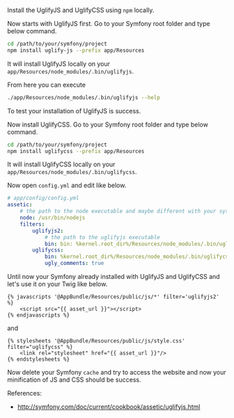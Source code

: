 Install the UglifyJS and UglifyCSS using `npm` locally.

Now starts with UglifyJS first. Go to your Symfony root folder and type below command.

~~~bash
cd /path/to/your/symfony/project
npm install uglify-js --prefix app/Resources
~~~

It will install UglifyJS locally on your `app/Resources/node_modules/.bin/uglifyjs`.

From here you can execute

~~~bash
./app/Resources/node_modules/.bin/uglifyjs --help
~~~

To test your installation of UglifyJS is success.

Now install UglifyCSS. Go to your Symfony root folder and type below command.

~~~bash
cd /path/to/your/symfony/project
npm install uglifycss --prefix app/Resources
~~~

It will install UglifyCSS locally on your `app/Resources/node_modules/.bin/uglifycss`.

Now open `config.yml` and edit like below.

~~~yml
# app/config/config.yml
assetic:
    # the path to the node executable and maybe different with your system
    node: /usr/bin/nodejs
    filters:
        uglifyjs2:
            # the path to the uglifyjs executable
            bin: bin: %kernel.root_dir%/Resources/node_modules/.bin/uglifyjs
        uglifycss:
            bin: %kernel.root_dir%/Resources/node_modules/.bin/uglifycss
            ugly_comments: true
~~~

Until now your Symfony already installed with UglifyJS and UglifyCSS and let's use it on your Twig like below.

~~~twig
{% javascripts '@AppBundle/Resources/public/js/*' filter='uglifyjs2' %}
    <script src="{{ asset_url }}"></script>
{% endjavascripts %}
~~~

and

~~~twig
{% stylesheets '@AppBundle/Resources/public/js/style.css' filter="uglifycss" %}
    <link rel="stylesheet" href="{{ asset_url }}"/>
{% endstylesheets %}
~~~

Now delete your Symfony `cache` and try to access the website and now your minification of JS and CSS should be success.

References:
- http://symfony.com/doc/current/cookbook/assetic/uglifyjs.html
